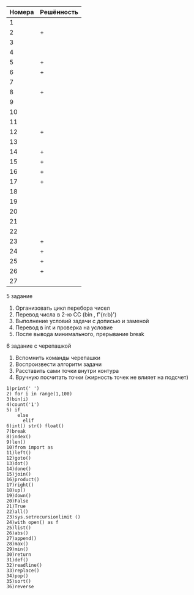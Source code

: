 | Номера | Решённость |
| ------ | ------ |
| 1 |  |
| 2 | + |
| 3 |  |
| 4 |  |
| 5 | + |
| 6 | + |
| 7 |  |
| 8 | + |
| 9 |  |
| 10 |  |
| 11 |  |
| 12 | + |
| 13 |  |
| 14 | + |
| 15 | + |
| 16 | + |
| 17 | + |
| 18 |  |
| 19 |  |
| 20 |  |
| 21 |  |
| 22 |  |
| 23 | + |
| 24 | +|
| 25 | +|
| 26 | +|
| 27 |  |

5 задание
1. Организовать цикл перебора чисел
2. Перевод числа в 2-ю СС (bin , f'{n:b}')
3. Выполнение условий задачи с дописью и заменой
4. Перевод в int и проверка на условие
5. После вывода минимального, прерывание break


6 задание с черепашкой
1. Вспомнить команды черепашки
2. Воспроизвести алгоритм задачи
3. Расставить сами точки внутри контура
4. Вручную посчитать точки
(жирность точек не влияет на подсчет)

```
1)print(' ')
2) for i in range(1,100)
3)bin(i)
4)count('1')
5) if
    else
      elif
6)int() str() float()
7)break
8)index()
9)len()
10)from import as
11)left()
12)goto()
13)dot()
14)done()
15)join()
16)product()
17)right()
18)up()
19)down()
20)False
21)True
22)all()
23)sys.setrecursionlimit ()
24)with open() as f
25)list()
26)abs()
27)append()
28)max()
29)min()
30)return
31)def()
32)readline()
33)replace()
34)pop()
35)sort()
36)reverse
```

